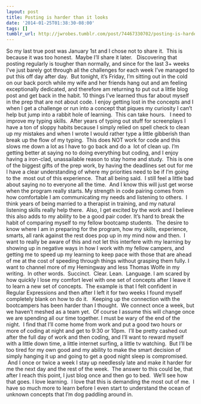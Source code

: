 ```yaml
---
layout: post
title: Posting is harder than it looks
date: '2014-01-25T01:38:30-08:00'
tags: []
tumblr_url: http://jwrobes.tumblr.com/post/74467330702/posting-is-harder-than-it-looks
---
```

So my last true post was January 1st and I chose not to share it.  This is because it was too honest.  Maybe I’ll share it later.  
Discovering that posting regularly is tougher than normally, and since for the last 3+ weeks I’ve just barely got through all the challenges for each week I’ve managed to put this off day after day.  But tonight, it’s Friday, I’m sitting out in the cold on our back porch while my wife and her friends hang out and am feeling exceptionally dedicated, and therefore am returning to put out a little blog post and get back in the habit.
10 things I’ve learned thus far about myself in the prep that are not about code.
I enjoy getting lost in the concepts and I when I get a challenge or run into a concept that piques my curiosity I can’t help but jump into a rabbit hole of learning.  This can take hours.  
I need to improve my typing skills.  After years of typing out stuff for screenplays I have a ton of sloppy habits because I simply relied on spell check to clean up my mistakes and when I wrote I would rather type a little gibberish than break up the flow of my typing.  This does NOT work for code and this slows me down a lot as I have to go back and do a  lot of clean up.
I’m getting better at saying no to doing everything but coding, and I enjoy having a iron-clad, unassailable reason to stay home and study.  This is one of the biggest gifts of the prep work, by having the deadlines set out for me I have a clear understanding of where my priorities need to be if I’m going to the  most out of this experience.  That all being said.  I still feel a little bad about saying no to everyone all the time.  And I know this will just get worse when the program really starts.
My strength in code pairing comes from how comfortable I am communicating my needs and listening to others.  I think years of being married to a therapist in training, and my natural listening skills really help there.  Also, I get excited by the work and I believe this also adds to my ability to be a good pair coder.
It’s hard to break the habit of comparing myself to my fellow bootcamp students.  The desire to know where I am in preparing for the program, how my skills, experience, smarts, all rank against the rest does pop up in my mind now and then.  I want to really be aware of this and not let this interfere with my learning by showing up in negative ways in how I work with my fellow campers, and getting me to speed up my learning to keep pace with those that are ahead of me at the cost of speeding through things without grasping them fully.
I want to channel more of my Hemingway and less Thomas Wolfe in my writing.  In other words.  Succinct.  Clear. Lean.  Language.
I am scared by how quickly I lose my comfort level with one set of concepts after I leave it to learn a new set of concepts.  The example is that I felt confident in Regular Expressions and then after I left it for two weeks I found myself completely blank on how to do it.  
Keeping up the connection with the bootcampers has been harder than I thought.  We connect once a week, but we haven’t meshed as a team yet.  Of course I assume this will change once we are spending all our time together.
I must be wary of the end of the night.  I find that I’ll come home from work and put a good two hours or more of coding at night and get to 9:30 or 10pm.  I’ll be pretty cashed out after the full day of work and then coding, and I’ll want to reward myself with a little down time, a little internet surfing, a little tv watching.  But I’ll be too tired for my own good and my ability to make the smart decision of simply hanging it up and going to get a good night sleep is compromised.  And I once or twice a week I stay up needlessly late and make it harder for me the next day and the rest of the week.  The answer to this could be, that after I reach this point, I just blog once and then go to bed.  We’ll see how that goes.
I love learning.  I love that this is demanding the most out of me.  I have so much more to learn before I even start to understand the ocean of unknown concepts that I’m dog paddling around in.
